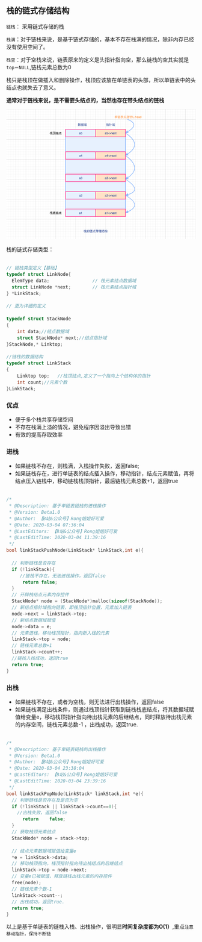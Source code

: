 
## 栈的链式存储结构

`链栈`： 采用链式存储的栈

`栈满`：对于链栈来说，是基于链式存储的，基本不存在栈满的情况，除非内存已经没有使用空间了。

`栈空`：对于空栈来说，链表原来的定义是头指针指向空，那么链栈的空其实就是`top＝NULL`,链栈元素总数为0


栈只是栈顶在做插入和删除操作，栈顶应该放在单链表的头部，所以单链表中的头结点也就失去了意义。

**通常对于链栈来说，是不需要头结点的，当然也存在带头结点的链栈**


![](./images/栈的链式存储结构.png)


栈的链式存储类型：

```C++

// 链栈类型定义【基础】
typedef struct LinkNode{
  ElemType data;                // 栈元素结点数据域
  struct LinkNode *next;        // 栈元素结点指针域
} *LinkStack;

// 更为详细的定义

typedef struct StackNode 
{
	int data;//结点数据域
	struct StackNode* next;//结点指针域
}StackNode,* Linktop;
 
//链栈的数据结构
typedef struct LinkStack 
{
	Linktop top;   //栈顶结点,定义了一个指向上个结构体的指针
	int count;//元素个数
}LinkStack;

```

### 优点

- 便于多个栈共享存储空间
- 不存在栈满上溢的情况，避免程序因溢出导致出错
- 有效的提高存取效率


### 进栈

- 如果链栈不存在，则栈满，入栈操作失败，返回false;
- 如果链栈存在，进行单链表的结点插入操作，移动指针，结点元素赋值，再将结点压入链栈中，移动链栈栈顶指针，最后链栈元素总数+1，返回true


```C++

/*
 * @Description: 基于单链表链栈的进栈操作
 * @Version: Beta1.0
 * @Author: 【B站&公众号】Rong姐姐好可爱
 * @Date: 2020-03-04 07:36:04
 * @LastEditors: 【B站&公众号】Rong姐姐好可爱
 * @LastEditTime: 2020-03-04 11:39:16
 */
bool linkStackPushNode(LinkStack* linkStack,int e){

  // 判断链栈是否存在
  if (!linkStack){
     //链栈不存在，无法进栈操作，返回false
	  return false;
  }
  // 开辟栈结点元素内存控件
  StackNode* node = (StackNode*)malloc(sizeof(StackNode));
  // 新结点指针域指向链表，即栈顶指针位置，元素加入链表
  node->next = linkStack->top;           
  // 新结点数据域赋值
  node->data = e;
  // 元素进栈，移动栈顶指针，指向新入栈的元素
  linkStack->top = node; 
  // 链栈元素总数+1                
  linkStack->count++;
  //链栈入栈成功，返回true
  return true;
}
```

### 出栈

- 如果链栈不存在，或者为空栈，则无法进行出栈操作，返回false
- 如果链栈满足出栈条件，则通过栈顶指针获取到链栈栈底结点，将其数据域赋值给变量e，移动栈顶指针指向待出栈元素的后继结点，同时释放待出栈元素的内存空间，链栈元素总数-1 ，出栈成功，返回true.


```C++

/*
 * @Description: 基于单链表链栈的出栈操作
 * @Version: Beta1.0
 * @Author: 【B站&公众号】Rong姐姐好可爱
 * @Date: 2020-03-04 23:38:04
 * @LastEditors: 【B站&公众号】Rong姐姐好可爱
 * @LastEditTime: 2020-03-04 23:39:16
 */
bool linkStackPopNode(LinkStack* linkStack,int *e){
  // 判断链栈是否存在及是否为空
  if (!linkStack || linkStack->count==0){
    //出栈失败，返回false
	  return	false;
  }
  // 获取栈顶元素结点
  StackNode* node = stack->top;

  // 结点元素数据域赋值给变量e
  *e = linkStack->data;
  // 移动栈顶指向，栈顶指针指向待出栈结点的后继结点
  linkStack->top = node->next;   
  // 变量e已被赋值，释放链栈出栈元素的内存控件
  free(node);      
  // 链栈元素个数-1          
  linkStack->count--;
  // 出栈成功，返回true.
  return true;
}

```


以上是基于单链表的链栈入栈、出栈操作，很明显**时间复杂度都为O(1）**,重点`注意移动指针，保持不断链`